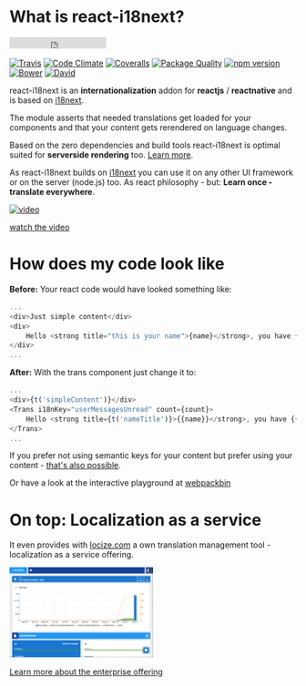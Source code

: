 # What is react-i18next?

<iframe src="https://ghbtns.com/github-btn.html?user=i18next&repo=react-i18next&type=star&count=true" frameborder="0" scrolling="0" width="170px" height="20px"></iframe>

[![Travis](https://img.shields.io/travis/i18next/react-i18next/master.svg?style=flat-square)](https://travis-ci.org/i18next/react-i18next)
[![Code Climate](https://codeclimate.com/github/codeclimate/codeclimate/badges/gpa.svg)](https://codeclimate.com/github/i18next/react-i18next)
[![Coveralls](https://img.shields.io/coveralls/i18next/react-i18next/master.svg?style=flat-square)](https://coveralls.io/github/i18next/react-i18next)
[![Package Quality](http://npm.packagequality.com/shield/react-i18next.svg)](http://packagequality.com/#?package=react-i18next)
[![npm version](https://img.shields.io/npm/v/react-i18next.svg?style=flat-square)](https://www.npmjs.com/package/react-i18next)
[![Bower](https://img.shields.io/bower/v/react-i18next.svg?style=flat-square)]()
[![David](https://img.shields.io/david/i18next/react-i18next.svg?style=flat-square)](https://david-dm.org/i18next/react-i18next)



react-i18next is an **internationalization** addon for **reactjs** / **reactnative** and is based on [i18next](http://i18next.com).

The module asserts that needed translations get loaded for your components and that your content gets rerendered on language changes.

Based on the zero dependencies and build tools react-i18next is optimal suited for **serverside rendering** too. [Learn more](/misc/universal-rendering.md).

As react-i18next builds on [i18next](http://i18next.com) you can use it on any other UI framework or on the server (node.js) too. As react philosophy - but: **Learn once - translate everywhere**.


[![video](https://raw.githubusercontent.com/i18next/react-i18next/master/example/locize-example/video_sample.png)](https://www.youtube.com/watch?v=9NOzJhgmyQE)

[watch the video](https://www.youtube.com/watch?v=9NOzJhgmyQE)

# How does my code look like

**Before:** Your react code would have looked something like:

```js
...
<div>Just simple content</div>
<div>
    Hello <strong title="this is your name">{name}</strong>, you have {count} unread message(s). <Link to="/msgs">Go to messages</Link>.
</div>
...
```

**After:** With the trans component just change it to:

```js
...
<div>{t('simpleContent')}</div>
<Trans i18nKey="userMessagesUnread" count={count}>
    Hello <strong title={t('nameTitle')}>{{name}}</strong>, you have {{count}} unread message. <Link to="/msgs">Go to messages</Link>.
</Trans>
...
```

If you prefer not using semantic keys for your content but prefer using your content - [that's also possible](https://www.i18next.com/principles/fallback.html#key-fallback).

Or have a look at the interactive playground at [webpackbin](https://www.webpackbin.com/bins/-KoCD3kvA-4QJNaHpkxi)


# On top: Localization as a service


It even provides with [locize.com](http://locize.com) a own translation management tool - localization as a service offering.

<img src="/assets/img/dashboard.png" width="50%" />

[Learn more about the enterprise offering](https://www.i18next.com/for-enterprises.html)